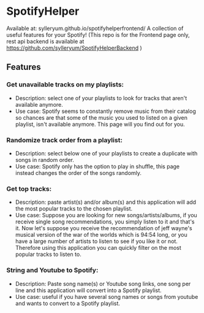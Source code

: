# SpotifyHelper

Available at: sylleryum.github.io/spotifyhelperfrontend/
A collection of useful features for your Spotify! 
(This repo is for the Frontend page only, rest api backend is available at https://github.com/sylleryum/SpotifyHelperBackend )

## Features
### Get unavailable tracks on my playlists:
* Description: select one of your playlists to look for tracks that aren't available anymore.
* Use case: Spotify seems to constantly remove music from their catalog so chances are that some of the music you used to listed on a given playlist, isn't available anymore. This page will you find out for you. 
### Randomize track order from a playlist: 
* Description: select below one of your playlists to create a duplicate with songs in random order.
* Use case: Spotify only has the option to play in shuffle, this page instead changes the order of the songs randomly. 
### Get top tracks: 
* Description: paste artist(s) and/or album(s) and this application will add the most popular tracks to the chosen playlist.
* Use case: Suppose you are looking for new songs/artists/albums, if you receive single song recommendations, you simply listen to it and that's it. Now let's suppose you receive the recommendation of jeff wayne's musical version of the war of the worlds which is 94:54 long, or you have a large number of artists to listen to see if you like it or not. Therefore using this application you can quickly filter on the most popular tracks to listen to. 
### String and Youtube to Spotify: 
* Description: Paste song name(s) or Youtube song links, one song per line and this application will convert into a Spotify playlist.
* Use case: useful if you have several song names or songs from youtube and wants to convert to a Spotify playlist. 
